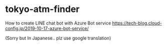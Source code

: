# tokyo-atm-finder
How to create LINE chat bot with Azure Bot service
https://tech-blog.cloud-config.jp/2019-10-17-azure-bot-service/

(Sorry but In Japanese.. plz use google translation)
